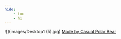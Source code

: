 ```yaml
---
hide:
    - toc
    - h1
---
```


![](images/Desktop1 (5).jpg)
[Made by Casual Polar Bear](https://casualpolarbear.com/)

